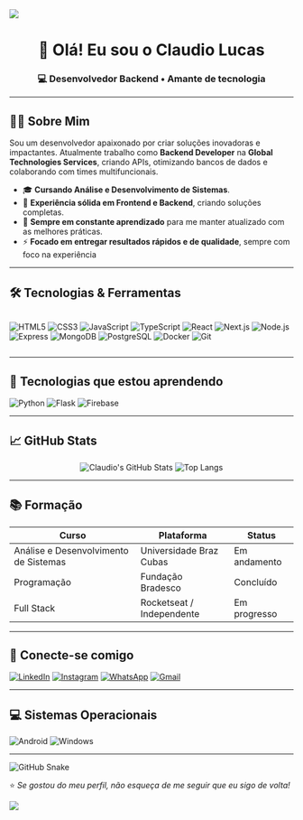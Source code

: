 <!-- Banner ou separador -->
<img src="https://capsule-render.vercel.app/api?type=waving&color=0F2027&height=100&section=header"/>

<h1 align="center">👋 Olá! Eu sou o Claudio Lucas</h1>
<h3 align="center">💻 Desenvolvedor Backend • Amante de tecnologia</h3>

---

## 👨‍💻 Sobre Mim

Sou um desenvolvedor apaixonado por criar soluções inovadoras e impactantes. Atualmente trabalho como **Backend Developer** na **Global Technologies Services**, criando APIs, otimizando bancos de dados e colaborando com times multifuncionais.

- 🎓 **Cursando Análise e Desenvolvimento de Sistemas**.
- 🚀 **Experiência sólida em Frontend e Backend**, criando soluções completas.
- 🧠 **Sempre em constante aprendizado** para me manter atualizado com as melhores práticas.
- ⚡ **Focado em entregar resultados rápidos e de qualidade**, sempre com foco na experiência

---

## 🛠️ Tecnologias & Ferramentas

<div style="display: flex; gap: 10px;">
  
![HTML5](https://img.shields.io/badge/HTML5-E34F26?style=for-the-badge&logo=html5&logoColor=white)
![CSS3](https://img.shields.io/badge/CSS3-1572B6?style=for-the-badge&logo=css3&logoColor=white)
![JavaScript](https://img.shields.io/badge/JavaScript-F7DF1E?style=for-the-badge&logo=javascript&logoColor=black)
![TypeScript](https://img.shields.io/badge/TypeScript-3178C6?style=for-the-badge&logo=typescript&logoColor=white)
![React](https://img.shields.io/badge/React-20232A?style=for-the-badge&logo=react&logoColor=61DAFB)
![Next.js](https://img.shields.io/badge/Next.js-000000?style=for-the-badge&logo=nextdotjs&logoColor=white)
![Node.js](https://img.shields.io/badge/Node.js-339933?style=for-the-badge&logo=nodedotjs&logoColor=white)
![Express](https://img.shields.io/badge/Express.js-404D59?style=for-the-badge)
![MongoDB](https://img.shields.io/badge/MongoDB-4EA94B?style=for-the-badge&logo=mongodb&logoColor=white)
![PostgreSQL](https://img.shields.io/badge/PostgreSQL-4169E1?style=for-the-badge&logo=postgresql&logoColor=white)
![Docker](https://img.shields.io/badge/Docker-2496ED?style=for-the-badge&logo=docker&logoColor=white)
![Git](https://img.shields.io/badge/Git-F05032?style=for-the-badge&logo=git&logoColor=white)

</div>

---

## 🌱 Tecnologias que estou aprendendo

![Python](https://img.shields.io/badge/Python-3776AB?style=for-the-badge&logo=python&logoColor=white)
![Flask](https://img.shields.io/badge/Flask-black?style=for-the-badge&logo=flask&logoColor=white)
![Firebase](https://img.shields.io/badge/Firebase-FFCA28?style=for-the-badge&logo=firebase&logoColor=black)

---

## 📈 GitHub Stats

<div align="center">

![Claudio's GitHub Stats](https://github-readme-stats.vercel.app/api?username=maximonGamer&show_icons=true&theme=radical)
![Top Langs](https://github-readme-stats.vercel.app/api/top-langs/?username=maximonGamer&layout=compact&theme=radical)

</div>

---

## 📚 Formação

| Curso | Plataforma | Status |
|-------|------------|--------|
| Análise e Desenvolvimento de Sistemas | Universidade Braz Cubas | Em andamento |
| Programação | Fundação Bradesco | Concluído |
| Full Stack | Rocketseat / Independente | Em progresso |

---

## 🤝 Conecte-se comigo

[![LinkedIn](https://img.shields.io/badge/LinkedIn-0077B5?style=for-the-badge&logo=linkedin&logoColor=white)](https://www.linkedin.com/in/claudio-lucas-henrique-francisco-ribeiro-1a8148346)
[![Instagram](https://img.shields.io/badge/Instagram-E4405F?style=for-the-badge&logo=instagram&logoColor=white)](https://www.instagram.com/claudio_ribeirofh)
[![WhatsApp](https://img.shields.io/badge/WhatsApp-25D366?style=for-the-badge&logo=whatsapp&logoColor=white)](https://wa.me/5511998115005)
[![Gmail](https://img.shields.io/badge/Gmail-D14836?style=for-the-badge&logo=gmail&logoColor=white)](mailto:lucasclaudio830@gmail.com)

---

## 💻 Sistemas Operacionais

![Android](https://img.shields.io/badge/Android-3DDC84?style=for-the-badge&logo=android&logoColor=white)
![Windows](https://img.shields.io/badge/Windows-0078D6?style=for-the-badge&logo=windows&logoColor=white)

---
![GitHub Snake](https://raw.githubusercontent.com/<seu-usuario>/<seu-usuario>/output/github-contribution-grid-snake.svg)


⭐ *Se gostou do meu perfil, não esqueça de me seguir que eu sigo de volta!*

<img src="https://capsule-render.vercel.app/api?type=waving&color=0F2027&height=100&section=footer"/>
